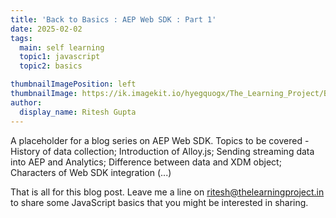 ```yaml
---
title: 'Back to Basics : AEP Web SDK : Part 1'
date: 2025-02-02
tags:
  main: self learning
  topic1: javascript
  topic2: basics

thumbnailImagePosition: left
thumbnailImage: https://ik.imagekit.io/hyegquogx/The_Learning_Project/Back%20to%20basics%20%20Part%207.png
author:
  display_name: Ritesh Gupta
---
```


A placeholder for a blog series on AEP Web SDK. Topics to be covered - History of data collection; Introduction of Alloy.js; Sending streaming data into AEP and Analytics; Difference between data and XDM object; Characters of Web SDK integration (...)

<!--more-->

That is all for this blog post. Leave me a line on ritesh@thelearningproject.in to share some JavaScript basics that you might be interested in sharing.
